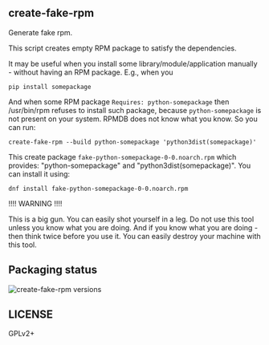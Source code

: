 create-fake-rpm
---------------
Generate fake rpm.

This script creates empty RPM package to satisfy the dependencies.

It may be useful when you install some library/module/application manually - without having an RPM package.
E.g., when you

    pip install somepackage

And when some RPM package `Requires: python-somepackage` then /usr/bin/rpm refuses to install such package,
because `python-somepackage` is not present on your system.
RPMDB does not know what you know. So you can run:

    create-fake-rpm --build python-somepackage 'python3dist(somepackage)'

This create package `fake-python-somepackage-0-0.noarch.rpm` which provides: "python-somepackage" and "python3dist(somepackage)".
You can install it using:

    dnf install fake-python-somepackage-0-0.noarch.rpm

!!!! WARNING !!!!

This is a big gun. You can easily shot yourself in a leg.
Do not use this tool unless you know what you are doing.
And if you know what you are doing - then think twice before you use it.
You can easily destroy your machine with this tool.

## Packaging status

![create-fake-rpm versions](https://repology.org/badge/vertical-allrepos/create-fake-rpm.svg?exclude_unsupported=1&header=create-fake-rpm)

LICENSE
-------

GPLv2+
